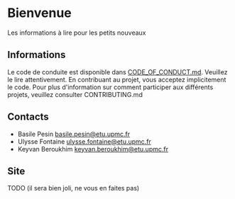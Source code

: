 # Bienvenue
Les informations à lire pour les petits nouveaux

## Informations
Le code de conduite est disponible dans [CODE_OF_CONDUCT.md](CODE_OF_CONDUCT.md). Veuillez le lire attentivement. En contribuant au projet, vous acceptez implicitement le code.
Pour plus d'information sur comment participer aux différents projets, veuillez consulter CONTRIBUTING.md

## Contacts
* Basile Pesin basile.pesin@etu.upmc.fr
* Ulysse Fontaine ulysse.fontaine@etu.upmc.fr
* Keyvan Beroukhim keyvan.beroukhim@etu.upmc.fr

## Site
TODO (il sera bien joli, ne vous en faites pas)
